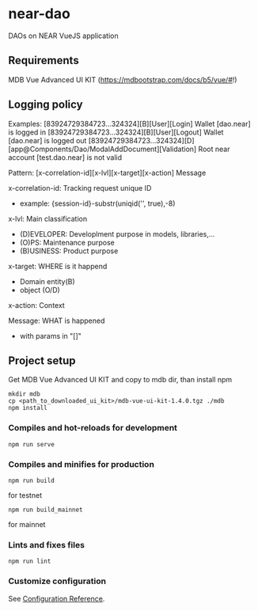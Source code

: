 # near-dao
DAOs on NEAR
VueJS application

## Requirements
MDB Vue Advanced UI KIT (https://mdbootstrap.com/docs/b5/vue/#!)

## Logging policy
Examples:
[83924729384723...324324][B][User][Login] Wallet [dao.near] is logged in
[83924729384723...324324][B][User][Logout] Wallet [dao.near] is logged out
[83924729384723...324324][D][app@Components/Dao/ModalAddDocument][Validation] Root near account [test.dao.near] is not valid

Pattern:
[x-correlation-id][x-lvl][x-target][x-action] Message


x-correlation-id: Tracking request unique ID
- example: {session-id}-substr(uniqid('', true),-8)

x-lvl: Main classification
- (D)EVELOPER: Developlment purpose in models, libraries,...
- (O)PS: Maintenance purpose
- (B)USINESS: Product purpose

x-target: WHERE is it happend
- Domain entity(B)
- object (O/D) 

x-action: Context

Message: WHAT is happened
- with params in "[]"


## Project setup
Get MDB Vue Advanced UI KIT and copy to mdb dir, than install npm
```
mkdir mdb
cp <path_to_downloaded_ui_kit>/mdb-vue-ui-kit-1.4.0.tgz ./mdb
npm install
```

### Compiles and hot-reloads for development
```
npm run serve
```

### Compiles and minifies for production
```
npm run build
```
for testnet
```
npm run build_mainnet
```
for mainnet

### Lints and fixes files
```
npm run lint
```

### Customize configuration
See [Configuration Reference](https://cli.vuejs.org/config/).